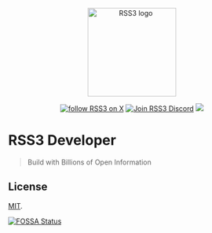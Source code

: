 <!-- markdownlint-disable -->
<p align="center">
  <a href="https://rss3.io" target="_blank" rel="noopener noreferrer">
    <!-- RSS3 White logo, used the hosting for an absolute link -->
    <img width="180" src="https://cdn.jsdelivr.net/gh/rss3-network/rss3-assets/logo.svg" alt="RSS3 logo">
  </a>
</p>
<p align="center">
  <a href="https://link.rss3.io/x"><img src="https://img.shields.io/twitter/follow/rss3_?color=%230072ff" alt="follow RSS3 on X"></a>
  <a href="https://link.rss3.io/discord"><img src="https://img.shields.io/badge/chat-discord-blue?style=flat&logo=discord&color=%230072ff" alt="Join RSS3 Discord"></a>
<a href="https://app.fossa.com/projects/git%2Bgithub.com%2FRSS3-Network%2Fdeveloper?ref=badge_shield" alt="FOSSA Status"><img src="https://app.fossa.com/api/projects/git%2Bgithub.com%2FRSS3-Network%2Fdeveloper.svg?type=shield"/></a>
  <!-- add NPM and other badges when needed -->
</p>
<!-- markdownlint-enable -->

# RSS3 Developer

> Build with Billions of Open Information

## License

<!-- We use MIT as it's almost unrestricted. -->

[MIT](LICENSE).


[![FOSSA Status](https://app.fossa.com/api/projects/git%2Bgithub.com%2FRSS3-Network%2Fdeveloper.svg?type=large)](https://app.fossa.com/projects/git%2Bgithub.com%2FRSS3-Network%2Fdeveloper?ref=badge_large)